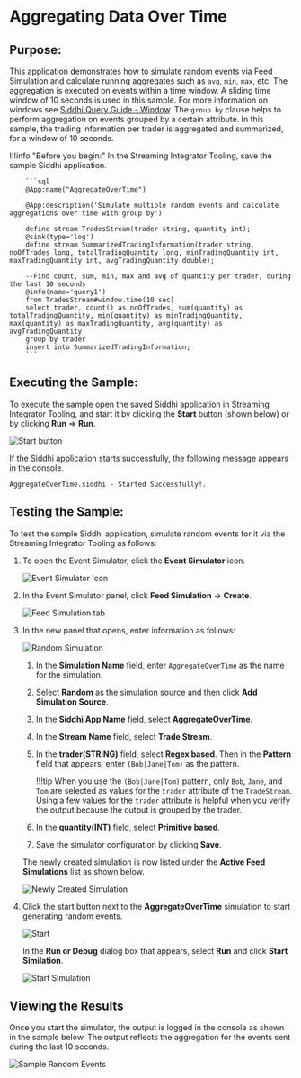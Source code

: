 # Aggregating Data Over Time

## Purpose:
This application demonstrates how to simulate random events via Feed Simulation and calculate running aggregates such as `avg`, `min`, `max`, etc. The aggregation is executed on events within a time window. A sliding time window of 10 seconds is used in this sample. For more information on windows see [Siddhi Query Guide - Window](https://wso2.github.io/siddhi/documentation/siddhi-4.0/#window). The `group by` clause helps to perform aggregation on events grouped by a certain attribute. In this sample, the trading information per trader is aggregated and summarized, for a window of 10 seconds.

!!!info "Before you begin:"
    In the Streaming Integrator Tooling, save the sample Siddhi application.

        ```sql
        @App:name("AggregateOverTime")

        @App:description('Simulate multiple random events and calculate aggregations over time with group by')

        define stream TradesStream(trader string, quantity int);
        @sink(type='log')
        define stream SummarizedTradingInformation(trader string, noOfTrades long, totalTradingQuantity long, minTradingQuantity int, maxTradingQuantity int, avgTradingQuantity double);

        --Find count, sum, min, max and avg of quantity per trader, during the last 10 seconds
        @info(name='query1')
        from TradesStream#window.time(10 sec)
        select trader, count() as noOfTrades, sum(quantity) as totalTradingQuantity, min(quantity) as minTradingQuantity, max(quantity) as maxTradingQuantity, avg(quantity) as avgTradingQuantity
        group by trader
        insert into SummarizedTradingInformation;
        ```


## Executing the Sample:

To execute the sample open the saved Siddhi application in Streaming Integrator Tooling, and start it by clicking the **Start** button (shown below) or by clicking **Run** => **Run**.

![Start button](../../images/amazon-s3-sink-sample/start.png)

If the Siddhi application starts successfully, the following message appears in the console.

`AggregateOverTime.siddhi - Started Successfully!.`

## Testing the Sample:

To test the sample Siddhi application, simulate random events for it via the Streaming Integrator Tooling as follows:

1. To open the Event Simulator, click the **Event Simulator** icon.

   ![Event Simulator Icon](../../images/Testing-Siddhi-Applications/Event_Simulation_Icon.png)

2. In the Event Simulator panel, click **Feed Simulation** -> **Create**.

    ![Feed Simulation tab](../../images/aggregate-over-time-sample/feed-simulation-tab.png)

3. In the new panel that opens, enter information as follows:

    ![Random Simulation](../../images/aggregate-over-time-sample/aggregate-over-time-random-simulation.png)

    1. In the **Simulation Name** field, enter `AggregateOverTime` as the name for the simulation.

    2. Select **Random** as the simulation source and then click **Add Simulation Source**.

    3. In the **Siddhi App Name** field, select **AggregateOverTime**.

    4. In the **Stream Name** field, select **Trade Stream**.

    5. In the **trader(STRING)** field, select **Regex based**. Then in the **Pattern** field that appears, enter `(Bob|Jane|Tom)` as the pattern.

        !!!tip
            When you use the `(Bob|Jane|Tom)` pattern, only `Bob`, `Jane`, and `Tom` are selected as values for the `trader` attribute of the `TradeStream`. Using a few values for the `trader` attribute is helpful when you verify the output because the output is grouped by the trader.

    6. In the **quantity(INT)** field, select **Primitive based**.

    7. Save the simulator configuration by clicking **Save**.

    The newly created simulation is now listed under the **Active Feed Simulations** list as shown below.

    ![Newly Created Simulation](../../images/aggregate-over-time-sample/active-feed-simulation-list.png)

4. Click the start button next to the **AggregateOverTime** simulation to start generating random events.

    ![Start](../../images/aggregate-over-time-sample/start.png)

    In the **Run or Debug** dialog box that appears, select **Run** and click **Start Similation**.

    ![Start Simulation](../../images/aggregate-over-time-sample/start-simulation-dialog-box.png)

## Viewing the Results

Once you start the simulator, the output is logged in the console as shown in the sample below. The output reflects the aggregation for the events sent during the last 10 seconds.

![Sample Random Events](../../images/aggregate-over-time-sample/sample-random-events.png)